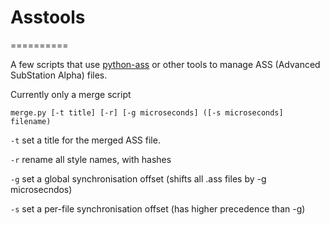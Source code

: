# Asstools
==========

A few scripts that use [python-ass](https://github.com/knitori/python-ass) or
other tools to manage ASS (Advanced SubStation Alpha) files.

Currently only a merge script

    merge.py [-t title] [-r] [-g microseconds] ([-s microseconds] filename)

```-t``` set a title for the merged ASS file.

```-r``` rename all style names, with hashes

```-g``` set a global synchronisation offset (shifts all .ass files by -g microsecndos)

```-s``` set a per-file synchronisation offset (has higher precedence than -g)
